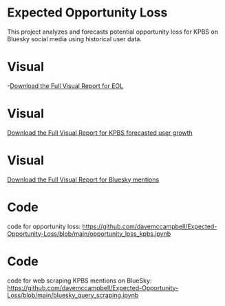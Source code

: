 # Expected Opportunity Loss
This project analyzes and forecasts potential opportunity loss for KPBS on Bluesky social media using historical user data.
# Visual
-[Download the Full Visual Report for EOL](EOL_KPBS_Bluesky.pdf)
# Visual
[Download the Full Visual Report for KPBS forecasted user growth](user_growth_KPBS_Bluesky.pdf)
# Visual
[Download the Full Visual Report for Bluesky mentions](Bluesky_Mentions_KPBS.pdf)
# Code
code for opportunity loss: https://github.com/davemccampbell/Expected-Opportunity-Loss/blob/main/opportunity_loss_kpbs.ipynb
# Code
code for web scraping KPBS mentions on BlueSky: https://github.com/davemccampbell/Expected-Opportunity-Loss/blob/main/bluesky_query_scraping.ipynb
